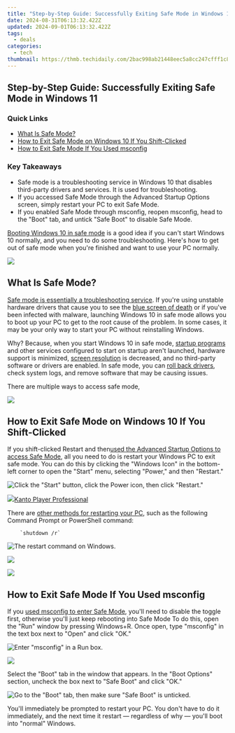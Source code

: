 ```yaml
---
title: "Step-by-Step Guide: Successfully Exiting Safe Mode in Windows 11"
date: 2024-08-31T06:13:32.422Z
updated: 2024-09-01T06:13:32.422Z
tags:
  - deals
categories:
  - tech
thumbnail: https://thmb.techidaily.com/2bac998ab21448eec5a8cc247cfff1c8109a4e1512d9567d4d84793b48ec3fa6.jpg
---
```


## Step-by-Step Guide: Successfully Exiting Safe Mode in Windows 11

### Quick Links

* [What Is Safe Mode?](https://extra-hints.techidaily.com/brief-guide-to-obscured-faces-on-piscart-platforms/)
* [How to Exit Safe Mode on Windows 10 If You Shift-Clicked](https://win-amazing.techidaily.com/download-and-install-epson-wf-3520-printer-drivers-on-windows-pcs/)
* [How to Exit Safe Mode If You Used msconfig](https://android-unlock.techidaily.com/in-2024-how-to-remove-screen-lock-pin-on-oppo-a38-like-a-pro-5-easy-ways-by-drfone-android/)

### Key Takeaways

* Safe mode is a troubleshooting service in Windows 10 that disables third-party drivers and services. It is used for troubleshooting.
* If you accessed Safe Mode through the Advanced Startup Options screen, simply restart your PC to exit Safe Mode.
* If you enabled Safe Mode through msconfig, reopen msconfig, head to the "Boot" tab, and untick "Safe Boot" to disable Safe Mode.

[Booting Windows 10 in safe mode](https://screen-recording.techidaily.com/updated-leveraging-obs-establishing-an-efficient-countdown-clock/) is a good idea if you can't start Windows 10 normally, and you need to do some troubleshooting. Here's how to get out of safe mode when you're finished and want to use your PC normally.

<!-- affiliate ads begin -->
<a href="https://estore.winxdvd.com/order/checkout.php?PRODS=4612444&QTY=1&AFFILIATE=108875&CART=1"><img src="https://www.winxdvd.com/affiliate/new-banner/pt-728x90.jpg" border="0"></a>
<!-- affiliate ads end -->
##  What Is Safe Mode?

[Safe mode is essentially a troubleshooting service](https://video-capture.techidaily.com/new-essential-scripting-instant-stopwatch-integration-in-obs-for-2024/). If you're using unstable hardware drivers that cause you to see the [blue screen of death](https://visual-screen-recording.techidaily.com/updated-2024-approved-innovative-approaches-to-ppt-video-captures/) or if you've been infected with malware, launching Windows 10 in safe mode allows you to boot up your PC to get to the root cause of the problem. In some cases, it may be your only way to start your PC without reinstalling Windows.

 Why? Because, when you start Windows 10 in safe mode, [startup programs](https://tech-recovery.techidaily.com/get-clarity-back-in-photos-how-to-repair-iphone-camera-focusing-problems/) and other services configured to start on startup aren't launched, hardware support is minimized, [screen resolution](https://instagram-clips.techidaily.com/2024-approved-unleashing-your-brand-potential-with-advanced-insights-on-instagram-data/) is decreased, and no third-party software or drivers are enabled. In safe mode, you can [roll back drivers](https://youtube-tips.techidaily.com/24-crafting-your-youtube-legacy-a-deep-dive-into-creator-studio-mastery/), check system logs, and remove software that may be causing issues.

 There are multiple ways to access safe mode,

<!-- affiliate ads begin -->
<a href="https://secure.2checkout.com/order/checkout.php?PRODS=35038891&QTY=1&AFFILIATE=108875&CART=1"><img src="https://www.dupinout.com/wp-content/uploads/2021/12/DupInOut-New-Duplicate-Scan-Tab.png" border="0"></a>
<!-- affiliate ads end -->
##  How to Exit Safe Mode on Windows 10 If You Shift-Clicked

 If you shift-clicked Restart and then[used the Advanced Startup Options to access Safe Mode](https://extra-guidance.techidaily.com/updated-obs-vs-wirecast-ultimate-broadcast-showdown/), all you need to do is restart your Windows PC to exit safe mode. You can do this by clicking the "Windows Icon" in the bottom-left corner to open the "Start" menu, selecting "Power," and then "Restart."

![Click the "Start" button, click the Power icon, then click "Restart."](https://static1.howtogeekimages.com/wordpress/wp-content/uploads/2023/11/1-start-menu-power-button-restart.png) 

<!-- affiliate ads begin -->
<a href="https://secure.2checkout.com/order/checkout.php?PRODS=4742929&QTY=1&AFFILIATE=108875&CART=1"><img src="https://secure.avangate.com/images/merchant/e09fdffe648a30658a9657bbed7b2388/products/boxshot(2).png" border="0">Kanto Player Professional</a>
<!-- affiliate ads end -->
 There are [other methods for restarting your PC](https://screen-activity-recording.techidaily.com/updated-the-ultimate-guide-to-mac-based-sound-capture-in-audacity-for-2024/), such as the following Command Prompt or PowerShell command:

        `shutdown /r`
    
![The restart command on Windows.](https://static1.howtogeekimages.com/wordpress/wp-content/uploads/2023/11/2-shutdown-2.png) 

<!-- affiliate ads begin -->
<a href="https://shop.copernic.com/order/checkout.php?PRODS=41033095&QTY=1&AFFILIATE=108875&CART=1"><img src="https://secure.2checkout.com/images/merchant/8d30aa96e72440759f74bd2306c1fa3d/Copernic-2023-Affiliate-728x90-Advanced-3YR.png" border="0"></a>
<!-- affiliate ads end -->
<!-- affiliate ads begin -->
<a href="https://secure.2checkout.com/order/checkout.php?PRODS=4615471&QTY=1&AFFILIATE=108875&CART=1"><img src="https://images.wondershare.com/affiliate-image/affiliate_banners_en/max_782x90.png" border="0"></a>
<!-- affiliate ads end -->
##  How to Exit Safe Mode If You Used msconfig

 If you [used msconfig to enter Safe Mode](https://extra-skills.techidaily.com/prime-mobileweb-invest-in-no-cost-imagery-upgrade-for-2024/), you'll need to disable the toggle first, otherwise you'll just keep rebooting into Safe Mode To do this, open the "Run" window by pressing Windows+R. Once open, type "msconfig" in the text box next to "Open" and click "OK."

![Enter "msconfig" in a Run box.](https://static1.howtogeekimages.com/wordpress/wp-content/uploads/2023/11/3-msconfig.png) 

<!-- affiliate ads begin -->
<a href="https://store.absolute.com/order/checkout.php?PRODS=4601998&QTY=1&AFFILIATE=108875&CART=1"><img src="https://secure.avangate.com/images/merchant/ef70e26a0b5da778eda3f48014d087cd/728x90_larger-shield.jpg" border="0"></a>
<!-- affiliate ads end -->
 Select the "Boot" tab in the window that appears. In the "Boot Options" section, uncheck the box next to "Safe Boot" and click "OK."

![Go to the "Boot" tab, then make sure "Safe Boot" is unticked.](https://static1.howtogeekimages.com/wordpress/wp-content/uploads/2023/11/4-safe-mode-disabled.png) 

 You'll immediately be prompted to restart your PC. You don't have to do it immediately, and the next time it restart — regardless of why — you'll boot into "normal" Windows.

<ins class="adsbygoogle"
     style="display:block"
     data-ad-format="autorelaxed"
     data-ad-client="ca-pub-7571918770474297"
     data-ad-slot="1223367746"></ins>



<ins class="adsbygoogle"
     style="display:block"
     data-ad-client="ca-pub-7571918770474297"
     data-ad-slot="8358498916"
     data-ad-format="auto"
     data-full-width-responsive="true"></ins>


